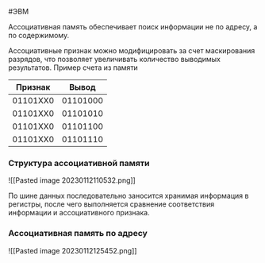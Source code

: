 #ЭВМ 

Ассоциативная память обеспечивает поиск информации не по адресу, а по содержимому.

Ассоциативные признак можно модифицировать за счет маскирования разрядов, что позволяет увеличивать количество выводимых результатов.
Пример счета из памяти

| Признак  | Вывод    |
| -------- | -------- |
| 01101ХХ0 | 01101000 |
| 01101ХХ0 | 01101010 |
| 01101ХХ0 | 01101100 |
| 01101ХХ0 | 01101110 |

### Структура ассоциативной памяти

![[Pasted image 20230112110532.png]]

По шине данных последовательно заносится хранимая информация в регистры, после чего выполняется сравнение соответствия информации и ассоциативного признака.

### Ассоциативная память по адресу

![[Pasted image 20230112125452.png]]
